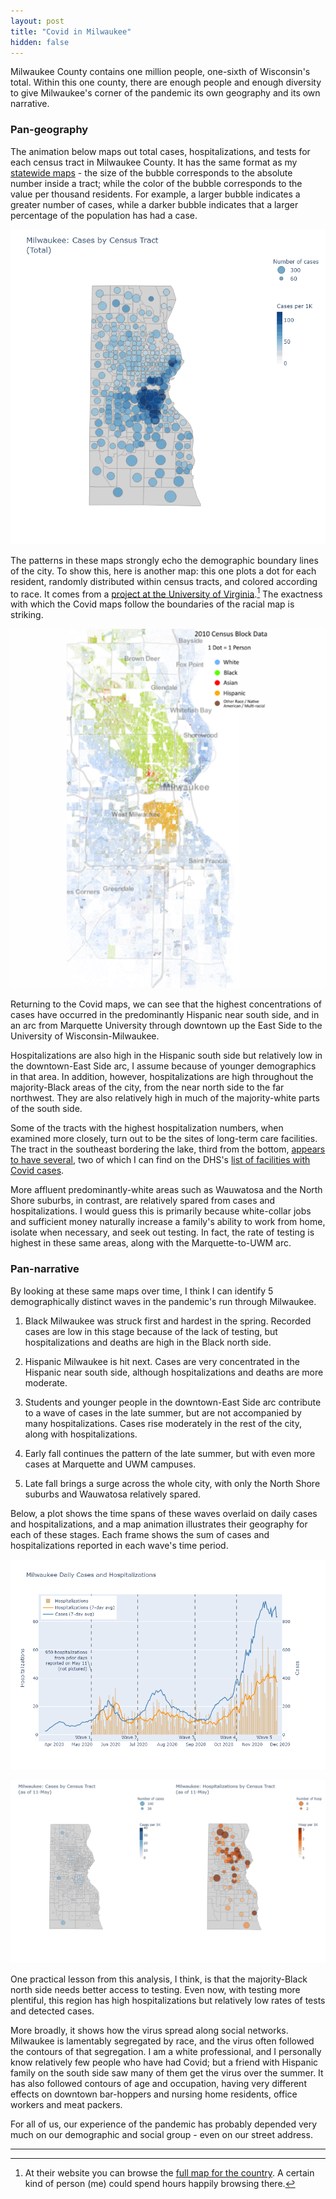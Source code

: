 ```yaml
---
layout: post
title: "Covid in Milwaukee"
hidden: false
---
```


Milwaukee County contains one million people, one-sixth of Wisconsin's total. Within this one county, there are enough people and enough diversity to give Milwaukee's corner of the pandemic its own geography and its own narrative.

### Pan-geography

The animation below maps out total cases, hospitalizations, and tests for each census tract in Milwaukee County. It has the same format as my [statewide maps](../dashboard-regional.md) - the size of the bubble corresponds to the absolute number inside a tract; while the color of the bubble corresponds to the value per thousand residents. For example, a larger bubble indicates a greater number of cases, while a darker bubble indicates that a larger percentage of the population has had a case.

![Cases, Hospitalizations, and Tested for Milwaukee County](../assets/Map-CHT-Milwaukee-Total_2020-11-27.gif)

The patterns in these maps strongly echo the demographic boundary lines of the city. To show this, here is another map: this one plots a dot for each resident, randomly distributed within census tracts, and colored according to race. It comes from a [project at the University of Virginia](https://demographics.coopercenter.org/racial-dot-map/).[^FullMap] The exactness with which the Covid maps follow the boundaries of the racial map is striking.

![Racial dot map of Milwaukee](../assets/DotMap-Milwaukee-1.png)

Returning to the Covid maps, we can see that the highest concentrations of cases have occurred in the predominantly Hispanic near south side, and in an arc from Marquette University through downtown up the East Side to the University of Wisconsin-Milwaukee.

Hospitalizations are also high in the Hispanic south side but relatively low in the downtown-East Side arc, I assume because of younger demographics in that area. In addition, however, hospitalizations are high throughout the majority-Black areas of the city, from the near north side to the far northwest. They are also relatively high in much of the majority-white parts of the south side. 

Some of the tracts with the highest hospitalization numbers, when examined more closely, turn out to be the sites of long-term care facilities. The tract in the southeast bordering the lake, third from the bottom, [appears to have several](https://goo.gl/maps/DzxAdPz73xszn3om9), two of which I can find on the DHS's [list of facilities with Covid cases](https://www.dhs.wisconsin.gov/covid-19/investigations.htm).

More affluent predominantly-white areas such as Wauwatosa and the North Shore suburbs, in contrast, are relatively spared from cases and hospitalizations. I would guess this is primarily because white-collar jobs and sufficient money naturally increase a family's ability to work from home, isolate when necessary, and seek out testing. In fact, the rate of testing is highest in these same areas, along with the Marquette-to-UWM arc.

### Pan-narrative

By looking at these same maps over time, I think I can identify 5 demographically distinct waves in the pandemic's run through Milwaukee. 

1. Black Milwaukee was struck first and hardest in the spring. Recorded cases are low in this stage because of the lack of testing, but hospitalizations and deaths are high in the Black north side. 

1. Hispanic Milwaukee is hit next. Cases are very concentrated in the Hispanic near south side, although hospitalizations and deaths are more moderate.

1. Students and younger people in the downtown-East Side arc contribute to a wave of cases in the late summer, but are not accompanied by many hospitalizations. Cases rise moderately in the rest of the city, along with hospitalizations. 

1. Early fall continues the pattern of the late summer, but with even more cases at Marquette and UWM campuses.

1. Late fall brings a surge across the whole city, with only the North Shore suburbs and Wauwatosa relatively spared.

Below, a plot shows the time spans of these waves overlaid on daily cases and hospitalizations, and a map animation illustrates their geography for each of these stages. Each frame shows the sum of cases and hospitalizations reported in each wave's time period.

![Milwaukee cases and hospitalizations](../assets/Cases-Hosp-Milwaukee_2020-11-29.png)

![Map over time](../assets/Map-CH-Milwaukee-Time.gif)

One practical lesson from this analysis, I think, is that the majority-Black north side needs better access to testing. Even now, with testing more plentiful, this region has high hospitalizations but relatively low rates of tests and detected cases. 

More broadly, it shows how the virus spread along social networks. Milwaukee is lamentably segregated by race, and the virus often followed the contours of that segregation. I am a white professional, and I personally know relatively few people who have had Covid; but a friend with Hispanic family on the south side saw many of them get the virus over the summer. It has also followed contours of age and occupation, having very different effects on downtown bar-hoppers and nursing home residents, office workers and meat packers. 

For all of us, our experience of the pandemic has probably depended very much on our demographic and social group - even on our street address. 

----
[^FullMap]: At their website you can browse the [full map for the country](https://demographics.virginia.edu/DotMap/). A certain kind of person (me) could spend hours happily browsing there.
